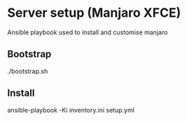 # Server setup (Manjaro XFCE)

Ansible playbook used to install and customise manjaro

## Bootstrap

./bootstrap.sh

## Install

ansible-playbook -Ki inventory.ini setup.yml
